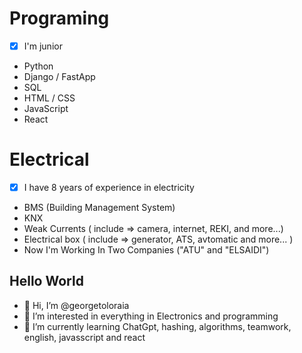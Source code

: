 # Programing
  - [x] I'm junior
  - Python
  - Django / FastApp
  - SQL
  - HTML / CSS
  - JavaScript
  - React

# Electrical
  - [x] I have 8 years of experience in electricity
  - BMS (Building Management System)
  - KNX
  - Weak Currents ( include => camera, internet, REKI, and more...)
  - Electrical box ( include => generator, ATS, avtomatic and more... )
  - Now I'm Working In Two Companies ("ATU" and "ELSAIDI")

## Hello World
- 👋 Hi, I’m @georgetoloraia
- 👀 I’m interested in everything in Electronics and programming
- 🌱 I’m currently learning ChatGpt, hashing, algorithms, teamwork, english, javasscript and react
<!---
- 💞️ I’m looking to collaborate on ...
- 📫 How to reach me ...
--->
<!---
georgetoloraia/georgetoloraia is a ✨ special ✨ repository because its `README.md` (this file) appears on your GitHub profile.
You can click the Preview link to take a look at your changes.
--->
